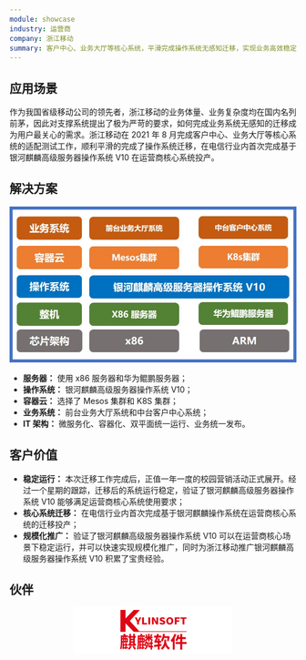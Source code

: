 ```yaml
---
module: showcase
industry: 运营商
company: 浙江移动
summary: 客户中心、业务大厅等核心系统，平滑完成操作系统无感知迁移，实现业务高效稳定运行
---
```


<div class="markdown">

## 应用场景

作为我国省级移动公司的领先者，浙江移动的业务体量、业务复杂度均在国内名列前茅，因此对支撑系统提出了极为严苛的要求，如何完成业务系统无感知的迁移成为用户最关心的需求。浙江移动在 2021 年 8 月完成客户中心、业务大厅等核心系统的适配测试工作，顺利平滑的完成了操作系统迁移，在电信行业内首次完成基于银河麒麟高级服务器操作系统 V10 在运营商核心系统投产。

## 解决方案

<div align="center"><img src="./p1.jpg"/></div>

- **服务器：** 使用 x86 服务器和华为鲲鹏服务器；
- **操作系统：** 银河麒麟高级服务器操作系统 V10；
- **容器云：** 选择了 Mesos 集群和 K8S 集群；
- **业务系统：** 前台业务大厅系统和中台客户中心系统；
- **IT 架构：** 微服务化、容器化、双平面统一运行、业务统一发布。

## 客户价值

- **稳定运行：** 本次迁移工作完成后，正值一年一度的校园营销活动正式展开。经过一个星期的跟踪，迁移后的系统运行稳定，验证了银河麒麟高级服务器操作系统 V10 能够满足运营商核心系统使用要求；
- **核心系统迁移：** 在电信行业内首次完成基于银河麒麟操作系统在运营商核心系统的迁移投产；
- **规模化推广：** 验证了银河麒麟高级服务器操作系统 V10 可以在运营商核心场景下稳定运行，并可以快速实现规模化推广，同时为浙江移动推广银河麒麟高级服务器操作系统 V10 积累了宝贵经验。

## 伙伴

<div align="center"><img src="./qiling.png"/></div>

</div>
